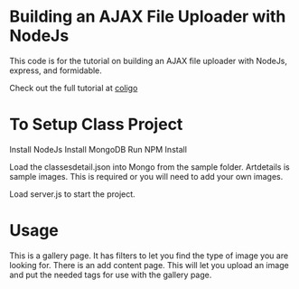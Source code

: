 # Building an AJAX File Uploader with NodeJs

This code is for the tutorial on building an AJAX file uploader with NodeJs, express, and formidable.

Check out the full tutorial at [coligo](http://coligo.io/building-ajax-file-uploader-with-node/)


# To Setup Class Project
Install NodeJs
Install MongoDB
Run NPM Install

Load the classesdetail.json into Mongo from the sample folder. Artdetails is sample images. This is required or you will need to add your own images.

Load server.js to start the project.

# Usage
This is a gallery page. It has filters to let you find the type of image you are looking for. 
There is an add content page. This will let you upload an image and put the needed tags for use with the gallery page.   